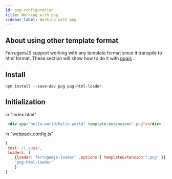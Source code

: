 ```yaml
---
id: pug-configuration
title: Working with pug 
sidebar_label: Working with pug
---
```


## About using other template format

FerrugemJS support working with any template format since it transpile to html format.
These section will show how to do it with [pugjs](https://pugjs.org/api/getting-started.html) .

## Install
``` 
npm install --save-dev pug pug-html-loader
```

## Initialization
in "index.html"
``` html
 <div app="hello-world/hello-world" template-extension=".pug"></div>
```
in "webpack.config.js"
``` javascript
{
 test: /\.pug$/,
 loaders: [
    {loader:'ferrugemjs-loader' ,options:{ templateExtension:".pug" }},
    'pug-html-loader'
    ]
}
```
